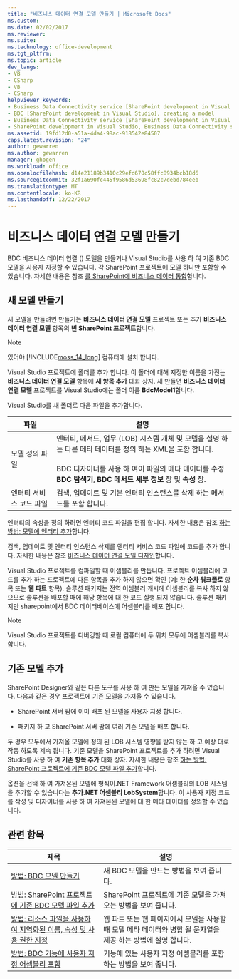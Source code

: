 ```yaml
---
title: "비즈니스 데이터 연결 모델 만들기 | Microsoft Docs"
ms.custom: 
ms.date: 02/02/2017
ms.reviewer: 
ms.suite: 
ms.technology: office-development
ms.tgt_pltfrm: 
ms.topic: article
dev_langs:
- VB
- CSharp
- VB
- CSharp
helpviewer_keywords:
- Business Data Connectivity service [SharePoint development in Visual Studio], model
- BDC [SharePoint development in Visual Studio], creating a model
- Business Data Connectivity service [SharePoint development in Visual Studio], creating a model
- SharePoint development in Visual Studio, Business Data Connectivity service
ms.assetid: 19fd12d0-a51a-4da4-98ac-918542e84507
caps.latest.revision: "24"
author: gewarren
ms.author: gewarren
manager: ghogen
ms.workload: office
ms.openlocfilehash: d14e21189b3410c29efd670c58ffc8934bcb18d6
ms.sourcegitcommit: 32f1a690fc445f9586d53698fc82c7debd784eeb
ms.translationtype: MT
ms.contentlocale: ko-KR
ms.lasthandoff: 12/22/2017
---
```

# <a name="creating-a-business-data-connectivity-model"></a>비즈니스 데이터 연결 모델 만들기
  BDC 비즈니스 데이터 연결 () 모델을 만들거나 Visual Studio를 사용 하 여 기존 BDC 모델을 사용자 지정할 수 있습니다. 각 SharePoint 프로젝트에 모델 하나만 포함할 수 있습니다. 자세한 내용은 참조 [를 SharePoint에 비즈니스 데이터 통합](../sharepoint/integrating-business-data-into-sharepoint.md)합니다.  
  
## <a name="creating-a-new-model"></a>새 모델 만들기  
 새 모델을 만들려면 만들기는 **비즈니스 데이터 연결 모델** 프로젝트 또는 추가 **비즈니스 데이터 연결 모델** 항목의 **빈 SharePoint 프로젝트**합니다.  
  
> [!NOTE]  
>  있어야 [!INCLUDE[moss_14_long](../sharepoint/includes/moss-14-long-md.md)] 컴퓨터에 설치 합니다.  
  
 Visual Studio 프로젝트에 폴더를 추가 합니다. 이 폴더에 대해 지정한 이름을 가진는 **비즈니스 데이터 연결 모델** 항목에 **새 항목 추가** 대화 상자. 새 만들면 **비즈니스 데이터 연결 모델** 프로젝트를 Visual Studio에는 폴더 이름 **BdcModel1**합니다.  
  
 Visual Studio를 새 폴더로 다음 파일을 추가합니다.  
  
|파일|설명|  
|----------|-----------------|  
|모델 정의 파일|엔터티, 메서드, 업무 (LOB) 시스템 개체 및 모델을 설명 하는 다른 메타 데이터를 정의 하는 XML을 포함 합니다.<br /><br /> BDC 디자이너를 사용 하 여이 파일의 메타 데이터를 수정 **BDC 탐색기**, **BDC 메서드 세부 정보** 창 및 **속성** 창.|  
|엔터티 서비스 코드 파일|검색, 업데이트 및 기본 엔터티 인스턴스를 삭제 하는 메서드를 포함 합니다.|  
  
 엔터티의 속성을 정의 하려면 엔터티 코드 파일을 편집 합니다. 자세한 내용은 참조 [하는 방법: 모델에 엔터티 추가](../sharepoint/how-to-add-an-entity-to-a-model.md)합니다.  
  
 검색, 업데이트 및 엔터티 인스턴스 삭제를 엔터티 서비스 코드 파일에 코드를 추가 합니다. 자세한 내용은 참조 [비즈니스 데이터 연결 모델 디자인](../sharepoint/designing-a-business-data-connectivity-model.md)합니다.  
  
 Visual Studio 프로젝트를 컴파일할 때 어셈블리를 만듭니다. 프로젝트 어셈블리에 코드를 추가 하는 프로젝트에 다른 항목을 추가 하지 않으면 확인 (예: 한 **순차 워크플로** 항목 또는 **웹 파트** 항목). 솔루션 패키지는 전역 어셈블리 캐시에 어셈블리를 복사 하지 않으므로 솔루션을 배포할 때에 해당 항목에 대 한 코드 실행 되지 않습니다.  솔루션 패키지만 sharepoint에서 BDC 데이터베이스에 어셈블리를 배포 합니다.  
  
> [!NOTE]  
>  Visual Studio 프로젝트를 디버깅할 때 로컬 컴퓨터에 두 위치 모두에 어셈블리를 복사 합니다.  
  
## <a name="adding-an-existing-model"></a>기존 모델 추가  
 SharePoint Designer와 같은 다른 도구를 사용 하 여 만든 모델을 가져올 수 있습니다. 다음과 같은 경우 프로젝트에 기존 모델을 가져올 수 있습니다.  
  
-   SharePoint 서버 팜에 이미 배포 된 모델을 사용자 지정 합니다.  
  
-   패키지 하 고 SharePoint 서버 팜에 여러 기존 모델을 배포 합니다.  
  
 두 경우 모두에서 가져올 모델에 정의 된 LOB 시스템 영향을 받지 않는 하 고 예상 대로 작동 하도록 계속 됩니다. 기존 모델을 SharePoint 프로젝트를 추가 하려면 Visual Studio를 사용 하 여 **기존 항목 추가** 대화 상자. 자세한 내용은 참조 [하는 방법: SharePoint 프로젝트에 기존 BDC 모델 파일 추가](../sharepoint/how-to-add-an-existing-bdc-model-file-to-a-sharepoint-project.md)합니다.  
  
 옵션을 선택 하 여 가져온된 모델에 형식이.NET Framework 어셈블리의 LOB 시스템을 추가할 수 있습니다는 **추가.NET 어셈블리 LobSystem**합니다. 이 사용자 지정 코드를 작성 및 디자이너를 사용 하 여 가져온된 모델에 대 한 메타 데이터를 정의할 수 있습니다.  
  
## <a name="related-topics"></a>관련 항목  
  
|제목|설명|  
|-----------|-----------------|  
|[방법: BDC 모델 만들기](../sharepoint/how-to-create-a-bdc-model.md)|새 BDC 모델을 만드는 방법을 보여 줍니다.|  
|[방법: SharePoint 프로젝트에 기존 BDC 모델 파일 추가](../sharepoint/how-to-add-an-existing-bdc-model-file-to-a-sharepoint-project.md)|SharePoint 프로젝트에 기존 모델을 가져오는 방법을 보여 줍니다.|  
|[방법: 리소스 파일을 사용하여 지역화된 이름, 속성 및 사용 권한 지정](../sharepoint/how-to-use-a-resource-file-to-specify-localized-names-properties-and-permissions.md)|웹 파트 또는 웹 페이지에서 모델을 사용할 때 모델 메타 데이터와 병합 될 문자열을 제공 하는 방법에 설명 합니다.|  
|[방법: BDC 기능에 사용자 지정 어셈블리 포함](../sharepoint/how-to-include-a-custom-assembly-in-a-bdc-feature.md)|기능에 있는 사용자 지정 어셈블리를 포함 하는 방법을 보여 줍니다.|  
  
  